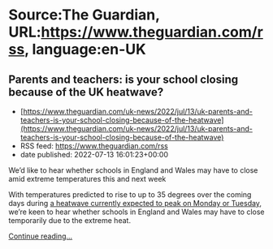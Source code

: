 # Source:The Guardian, URL:https://www.theguardian.com/rss, language:en-UK

## Parents and teachers: is your school closing because of the UK heatwave?
 - [https://www.theguardian.com/uk-news/2022/jul/13/uk-parents-and-teachers-is-your-school-closing-because-of-the-heatwave](https://www.theguardian.com/uk-news/2022/jul/13/uk-parents-and-teachers-is-your-school-closing-because-of-the-heatwave)
 - RSS feed: https://www.theguardian.com/rss
 - date published: 2022-07-13 16:01:23+00:00

<p>We’d like to hear whether schools in England and Wales may have to close amid extreme temperatures this and next week</p><p>With temperatures predicted to rise to up to 35 degrees over the coming days during <a href="https://www.theguardian.com/uk-news/2022/jul/13/met-office-extends-danger-to-life-warning-for-heatwave-in-england-and-wales">a heatwave currently expected to peak on Monday or Tuesday</a>, we’re keen to hear whether schools in England and Wales may have to close temporarily due to the extreme heat.</p> <a href="https://www.theguardian.com/uk-news/2022/jul/13/uk-parents-and-teachers-is-your-school-closing-because-of-the-heatwave">Continue reading...</a>

